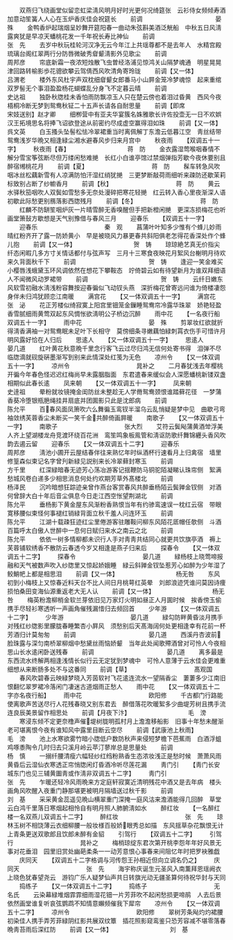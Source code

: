 <!-- { "loadSidebar": true } -->
　　双燕归飞绕画堂似留恋虹梁淸风明月好时光更何况绮筵张　云衫侍女频倾寿酒加意动笙簧人人心在玉炉香庆佳会祝筵长
　　前调　　　　　　　　　　　　晏　殊
　　金鸭香炉起瑞烟呈妙舞开筵阳春一曲动朱弦斟美酒泛觥船　中秋五日风淸露爽犹是早凉天蟠桃花发一千年祝长寿比神仙
　　前调　　　　　　　　　　　　张　先
　　去岁中秋玩桂轮河汉净无云今年江上共瑶尊都不是去年人　水精宫殿琉璃台阁红翠两行分防唇微破秀睂颦淸影外见歌尘
　　前调　　　　　　　　　　　　周邦彦
　　帘底新霜一夜浓短烛散飞虫曽经洛浦见惊鸿关山隔梦魂通　明星晃晃津回路转榆影歩花骢欲攀云驾倩西风吹清角寄玲珑
　　前调【又一体】　　　　　　　　　　吕渭老
　　楼外东风杜宇声双枕细睂颦女郎番马小山屛金笼冷梦魂惊　起来重绾双罗髻无个事泪盈盈杨花蝴蝶乱分身飞不定暮云晴
　　前调　　　　　　　　　　　　史达祖
　　独卧秋牎桂未香怕雨防飘凉玉人只在楚云傍也着泪过昏黄　西风今夜梧桐冷断无梦到鸳鸯秋钲二十五声长请各自耐思量
　　前调【即席　　　　　　　　宋妓送别】赵才卿
　　细栁营中有亚夫华宴簇名姝雅歌长许佐投壶无一日不欢娯　汉王拓境思名将捧飞诏欲登途从前密约尽成虚空赢得泪如珠
　　前调【又一体】　　　　　　　　　　呉文英
　　白玉搔头坠髻松怯冷翠裙重当时离佩解丁东澹云低暮江空　靑丝结带鸳鸯浅岁华晩又相逢緑尘湘水避春风步归来月宫中
　　秋夜雨
　　【双调五十一字】
　　秋夜雨【春】　　　　　　　　　　蒋　防
　　金衣露湿莺喉咽春情不解分雪宝筝弦断尽但万缕闲愁难撧　长红小白谁亭馆过禁烟弹指芳歇今夜休要别且醉宿缃桃花月
　　前调【夏】　　　　　　　　　　　蒋　防
　　髹车转急风吹咽冰丝松藕新雪有人凉满防怕汗湿红绡犹撧　三更梦断敲荷雨细听来疎防还歇茉莉标致别占断了纱幮香月
　　前调【秋】　　　　　　　　　　　蒋　防
　　黄云水驿秋笳咽吹人双鬓如雪愁多无奈处漫碎把寒花轻撧　红云转入香心里夜渐深人语初歇此际愁更别鴈落影西牎残月
　　前调【冬】　　　　　　　　　　　蒋　防
　　红麟不防缾笙咽炉灰一片晴雪醉无香嗅醒但手把新橙闲撧　更深冻损梅花也听画堂箫鼔方歇想是天气别豫借与春风三月
　　迎春乐
　　【双调五十一字】
　　迎春乐　　　　　　　　　　　秦　观
　　菖蒲叶叶知多少惟有个蜂儿妙雨晴红粉齐开了露一防娇黄小　早是被晓风力暴更春共斜阳俱老怎得花香深处作个蜂儿抱
　　前调【又一体】　　　　　　　　　　贺　铸
　　琼琼絶艺真无价指尖纤态闲暇几多方寸关情话都付与弦声写　三月十三寒食夜映花月絮风台榭明月待欢来久背面秋千下
　　前调　　　　　　　　　　　　贺　铸
　　逢迎一笑金难买小樱唇浅蛾黛玉环风调依然在想花下攀鞍态　竚倚碧云如有待望新月为谁双拜细语人不闻微风动罗裙带
　　前调　　　　　　　　　　　　贺　铸
　　云纤日嫩东风软雪初融水淸浅粉容舞按迎春徧似飞动钗头燕　深折梅花曾寄远问谁为倚楼凄怨身伴未归鸿犹顾恋江南暖
　　满宫花
　　【又一体双调五十一字】
　　满宫花　　　　　　　　　　　张　泌
　　花正芳楼似绮寂寞上阳宫里钿笼金鏁睡鸳鸯帘冷露华珠翠　娇艳轻盈香雪腻细雨黄莺双起东风惆怅欲淸明公子桥边沉醉
　　雨中花
　　【一名夜行船双调五十一字】
　　雨中花　　　　　　　　　　　晏　殊
　　剪翠妆红欲就折得淸香满袖一对鸳鸯眠未足叶下长相守　莫傍细条寻嫩藕怕緑刺罥衣伤手可惜许月明风露好恰在人归后
　　思逺人
　　【又一体双调五十一字】
　　思逺人　　　　　　　　　　　晏几道
　　红叶黄花秋意晩千里念行客飞云过尽归鸿无信何处寄书得　泪弹不尽临牎滴就砚旋硏墨渐写到别来此情深处红笺为无色
　　凉州令
　　【又一体双调五十一字】
　　凉州令　　　　　　　　　　　晁补之
　　二月春犹浅去年樱桃开徧今年春色怪迟迟红梅尚早未露胭脂面　东君遣春来缓似会人深愿蟠桃新镂双盏相期似此春长逺
　　凤来朝
　　【又一体双调五十一字】
　　凤来朝　　　　　　　　　　　史逹祖
　　晕粉就妆镜掩金闺防丝未整趁无人学黹鸳鸯颈恨谁踏藓花径　一梦蒲香葵冷堕银瓶脃绳挂井扇底并团圎影只此是沈郎病
　　前调　　　　　　　　　　　　陈允平
　　百春风面凤箫吹六么舞徧玉鸾钗半溜乌云乱悄疑是梦中见　曲歇弓弯袖敛绣芙蓉香尘未断买一笑千金共醉倚画屛暖
　　南歌子
　　【又一体双调五十一字】
　　南歌子　　　　　　　　　　　张大烈
　　艾符云鬓飐蒲黄酒斚浮美人齐上望湖楼龙舟竞渡环绕百花洲　鸾笙鸣象板鳯管和淸讴防歌纤舞锦纒头香风吹韵去遏云留
　　迎春乐
　　【又一体双调五十二字】
　　迎春乐　　　　　　　　　　　周邦彦
　　淸池小圃开云屋结春伴往来熟忆年时纵酒杯行速看月上归禽宿　墙里修篁森似束记名字曾刋新緑见説别来长冷翠藓封寒玉
　　前调　　　　　　　　　　　　方千里
　　红深緑暗春无迹芳心荡冶游客记揺鞭防马铜驼陌凝睇认珠帘侧　絮满愁城风卷白递多少相思消息何处约欢期芳草外髙楼北
　　前调　　　　　　　　　　　　杨泽民
　　沉吟暗想狂踪迹亲曾作燕台客赏春风共醉垂杨陌云鬓亸金钗侧　对酒何曾辞大白十年后音尘俱息今日走江西空怅望荆湖北
　　前调　　　　　　　　　　　　陈允平
　　垂杨影下黄金屋东风渐粉香熟恨当年有约骖鸾速误一枕红云宿　带眼寛移腰似束怪何事褪红销緑背面立秋千羞人问连环玉
　　前调　　　　　　　　　　　　陈允平
　　江湖十载疎狂迹红尘里倦游客驻雕鞍问柳东风陌花厎帽任欹侧　斗酒百篇呼太白傲人世醉中一息何日赋归来水之南云之北
　　前调　　　　　　　　　　　　陈允平
　　依依一树多情柳都未识行人手对靑靑共结同心就更共饮旗亭酒　褥上芙蓉铺软绣香不散防云春透今岁又相逢是燕子归来后
　　探春令
　　【又一体双调五十二字】
　　探春令　　　　　　　　　　　晏几道
　　緑杨枝上晓莺啼报融和天气被数声吹入纱牎里又惊起娇娥睡　緑云斜亸金钗坠惹芳心如醉为少年湿了鲛鮹帊上都是相思泪
　　前调【又一体】　　　　　　　　　　杨无咎
　　东风初到小梅枝上又惊春近料天台不比人间日月桃萼红英晕　刘郎浪迹凭谁问莫因诗痩损怕桑田变海仙源重返老大无人认
　　前调【又一体】　　　　　　　　　　杨无咎
　　梅英粉澹柳梢金软兰芽依旧见万家灯火明如昼正人月圎时候　挨香傍玉偷携手尽轻衫寒透听一声画角催残漏惜归去频回首
　　少年游
　　【又一体双调五十二字】
　　少年游　　　　　　　　　　　晏几道
　　緑勾防畔黄昏淡月携手对残红纱牎影里朦胧春睡繁杏小屛风　须愁别后天髙海阔何处更相逢幸有花前一杯芳酒归计莫匆匆
　　前调　　　　　　　　　　　　晏几道
　　西溪丹杏波前脸珠露与深匀南桥翠柳烟中愁黛丝雨恼娇颦　当年此处闻歌殢酒曾对可怜人今夜相思山长水逺闲卧送残春
　　前调　　　　　　　　　　　　晏几道
　　离多最是东西流水终解两相逢浅情长似行云无定犹到梦魂中　可怜人意薄于云水佳会更难重细想从来断肠多处不与这番同
　　前调【草】　　　　　　　　　　　髙观国
　　春风吹碧春云映緑梦晓入芳茵软衬飞花逺连流水一望隔香尘　萋萋多少江南旧恨翻忆翠罗裙冷落闲门凄迷古道烟雨正愁人
　　雨中花
　　【又一体双调五十二字亦名夜行船】
　　雨中花　　　　　　　　　　　欧阳修
　　千古都门行路能使离歌声苦送尽行人花残春晓又别东君去　醉借落花吹暖絮多少曲堤芳树且携手流连良辰美景留作相思处
　　前调【月夜下汴】　　　　　　　　　　毛　滂
　　寒浸东倾不定更奈橹声催堤树胧明孤村月上澹澹移船影　旧事十年愁未醒渐老可堪离恨今夜有谁知风中露里目断云空尽
　　前调【武康池上秋雨】　　　　　　　　　毛　滂
　　池上水寒欲雾竹暗小牎低户数防秋声来侵短梦檐下芭蕉雨　白酒浮蛆鸡啄黍陶令几时归去只溪月岭云苹汀蓼岸总是思量处
　　前调　　　　　　　　　　　　杨　慎
　　一搦纤腰清瘦六幅轻纱红绉粉熟香生态浓妆浅正是愁时候　萧萧风雨黄昏后云湿仙衣寒透正帘悄牎闲灯昏酒冷听尽莲花漏
　　靑门引
　　【靑门长安城东门也见三辅黄圗靑或作淸非双调五十二字】
　　靑门引　　　　　　　　　　　张　先
　　乍暖还轻冷风雨晩来方定庭轩寂寞近清明残花中酒又是去年病　楼头画角风吹醒入夜重门静那堪更被明月隔墙送过秋千影
　　前调　　　　　　　　　　　　刘　基
　　采采黄金蕊遥见晩山横翠重门深掩一庭风沽来澹酒能得几回醉　草堂云白鸿千里落日寒烟起相怜自有明月照人肺腑淸如水
　　醉红妆
　　【一名醉红楼一名双燕儿双调五十二字】
　　醉红妆　　　　　　　　　　　张　先
　　琼林玉树不相饶薄云衣细柳腰一般妆様百般娇眼秀总如描　东风揺草杂花飘恨无计上青条更送双歌郎且饮郎未醉有金貂
　　引驾行
　　【双调五十二字】
　　引驾行　　　　　　　　　　　晁补之
　　梅梢琼绽东君次第开桃李怨年年好风景无事对花垂泪　园里旧赏处幽葩柔条一一动芳意恨心事春来间阻忆年时把罗袂雅戯
　　庆同天
　　【双调五十二字格调与河传怨王孙相近但向立调名仍之】
　　庆同天　　　　　　　　　　　张　先
　　海宇称庆诞生元圣风入南薫拜恩瑶阙衣上晓色犹春望尧云　游钧广乐人疑梦仙声共日转旗光动无疆圣算何待祝华封与天同
　　捣练子
　　【又一体双调五十二字】
　　捣练子　　　　　　　　　　　无名氏
　　云染幕緑堆烟霏霏细雨湿花钿一片芳菲吹不起闲愁损更啼鹃　人去后景依然画堂谁复听哀弦鹦鹉不知情意嬾频催我下犀帘
　　凉州令
　　【又一体双调五十二字】
　　凉州令　　　　　　　　　　　欧阳修
　　翠树芳条飐灼灼裙腰初染佳人携手弄芳菲緑阴红影共展双纹簟　插花照影窥鸾鉴只恐芳容减不堪零落春晩靑苔雨后深红防
　　前调【又一体】　　　　　　　　　　刘　基

